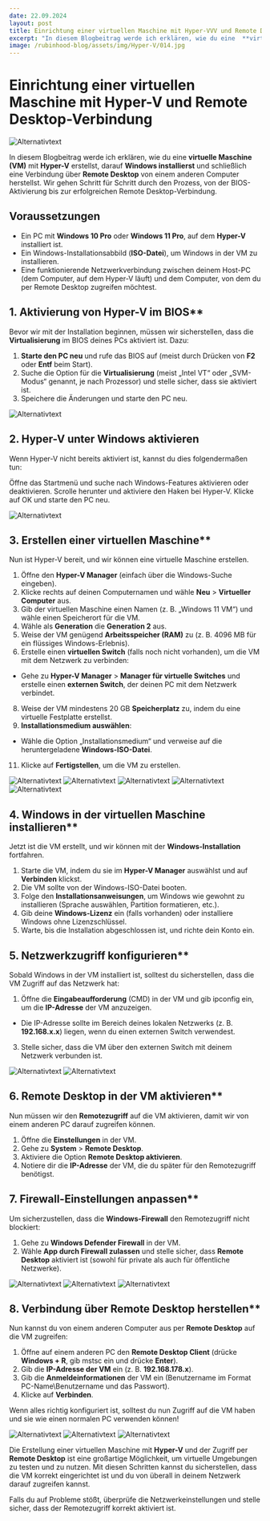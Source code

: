```yaml
---
date: 22.09.2024
layout: post
title: Einrichtung einer virtuellen Maschine mit Hyper-VVV und Remote Desktop-Verbindung
excerpt: "In diesem Blogbeitrag werde ich erklären, wie du eine  **virtuelle Maschine (VM)**  mit  **Hyper-V**  erstellst, darauf  **Windows installierst**  und schließlich eine Verbindung über  **Remote Desktop**  von einem anderen Computer herstellst."
image: /rubinhood-blog/assets/img/Hyper-V/014.jpg
---
```


# Einrichtung einer virtuellen Maschine mit Hyper-V und Remote Desktop-Verbindung

![Alternativtext](/rubinhood-blog/assets/img/Hyper-V/001.png)

In diesem Blogbeitrag werde ich erklären, wie du eine  **virtuelle Maschine (VM)**  mit  **Hyper-V**  erstellst, darauf  **Windows installierst**  und schließlich eine Verbindung über  **Remote Desktop**  von einem anderen Computer herstellst. Wir gehen Schritt für Schritt durch den Prozess, von der BIOS-Aktivierung bis zur erfolgreichen Remote Desktop-Verbindung.

## Voraussetzungen

- Ein PC mit  **Windows 10 Pro**  oder  **Windows 11 Pro**, auf dem  **Hyper-V**  installiert ist.
- Ein Windows-Installationsabbild (**ISO-Datei**), um Windows in der VM zu installieren.
- Eine funktionierende Netzwerkverbindung zwischen deinem Host-PC (dem Computer, auf dem Hyper-V läuft) und dem Computer, von dem du per Remote Desktop zugreifen möchtest.

## 1. Aktivierung von Hyper-V im BIOS**

Bevor wir mit der Installation beginnen, müssen wir sicherstellen, dass die  **Virtualisierung**  im BIOS deines PCs aktiviert ist. Dazu:

1. **Starte den PC neu**  und rufe das BIOS auf (meist durch Drücken von  **F2**  oder  **Entf**  beim Start).
2. Suche die Option für die  **Virtualisierung**  (meist „Intel VT“ oder „SVM-Modus“ genannt, je nach Prozessor) und stelle sicher, dass sie aktiviert ist.
3. Speichere die Änderungen und starte den PC neu.

![Alternativtext](/rubinhood-blog/assets/img/Hyper-V/002.jpg)

## 2. Hyper-V unter Windows aktivieren

Wenn Hyper-V nicht bereits aktiviert ist, kannst du dies folgendermaßen tun:

Öffne das Startmenü und suche nach Windows-Features aktivieren oder deaktivieren.
Scrolle herunter und aktiviere den Haken bei Hyper-V.
Klicke auf OK und starte den PC neu.

![Alternativtext](/rubinhood-blog/assets/img/Hyper-V/003.jpg)

## 3. Erstellen einer virtuellen Maschine**

Nun ist Hyper-V bereit, und wir können eine virtuelle Maschine erstellen.

1. Öffne den  **Hyper-V Manager**  (einfach über die Windows-Suche eingeben).
2. Klicke rechts auf deinen Computernamen und wähle  **Neu**  >  **Virtueller Computer**  aus.
3. Gib der virtuellen Maschine einen Namen (z. B. „Windows 11 VM“) und wähle einen Speicherort für die VM.
4. Wähle als  **Generation**  die  **Generation 2**  aus.
5. Weise der VM genügend  **Arbeitsspeicher (RAM)**  zu (z. B. 4096 MB für ein flüssiges Windows-Erlebnis).
6. Erstelle einen  **virtuellen Switch**  (falls noch nicht vorhanden), um die VM mit dem Netzwerk zu verbinden:

- Gehe zu  **Hyper-V Manager**  >  **Manager für virtuelle Switches**  und erstelle einen  **externen Switch**, der deinen PC mit dem Netzwerk verbindet.

8. Weise der VM mindestens 20 GB  **Speicherplatz**  zu, indem du eine virtuelle Festplatte erstellst.
9. **Installationsmedium auswählen**:

- Wähle die Option „Installationsmedium“ und verweise auf die heruntergeladene  **Windows-ISO-Datei**.

11. Klicke auf  **Fertigstellen**, um die VM zu erstellen.

![Alternativtext](/rubinhood-blog/assets/img/Hyper-V/004.jpg)
![Alternativtext](/rubinhood-blog/assets/img/Hyper-V/005.jpg)
![Alternativtext](/rubinhood-blog/assets/img/Hyper-V/006.jpg)
![Alternativtext](/rubinhood-blog/assets/img/Hyper-V/007.png)
![Alternativtext](/rubinhood-blog/assets/img/Hyper-V/008.jpg)

## 4. Windows in der virtuellen Maschine installieren**

Jetzt ist die VM erstellt, und wir können mit der  **Windows-Installation**  fortfahren.

1. Starte die VM, indem du sie im  **Hyper-V Manager**  auswählst und auf  **Verbinden**  klickst.
2. Die VM sollte von der Windows-ISO-Datei booten.
3. Folge den  **Installationsanweisungen**, um Windows wie gewohnt zu installieren (Sprache auswählen, Partition formatieren, etc.).
4. Gib deine  **Windows-Lizenz**  ein (falls vorhanden) oder installiere Windows ohne Lizenzschlüssel.
5. Warte, bis die Installation abgeschlossen ist, und richte dein Konto ein.

## 5. Netzwerkzugriff konfigurieren**

Sobald Windows in der VM installiert ist, solltest du sicherstellen, dass die VM Zugriff auf das Netzwerk hat:

1. Öffne die  **Eingabeaufforderung**  (CMD) in der VM und gib ipconfig ein, um die  **IP-Adresse**  der VM anzuzeigen.

- Die IP-Adresse sollte im Bereich deines lokalen Netzwerks (z. B.  **192.168.x.x**) liegen, wenn du einen externen Switch verwendest.

3. Stelle sicher, dass die VM über den externen Switch mit deinem Netzwerk verbunden ist.

![Alternativtext](/rubinhood-blog/assets/img/Hyper-V/009.jpg)
![Alternativtext](/rubinhood-blog/assets/img/Hyper-V/010.jpg)

## 6. Remote Desktop in der VM aktivieren**

Nun müssen wir den  **Remotezugriff**  auf die VM aktivieren, damit wir von einem anderen PC darauf zugreifen können.

1. Öffne die  **Einstellungen**  in der VM.
2. Gehe zu  **System**  >  **Remote Desktop**.
3. Aktiviere die Option  **Remote Desktop aktivieren**.
4. Notiere dir die  **IP-Adresse**  der VM, die du später für den Remotezugriff benötigst.

## 7. Firewall-Einstellungen anpassen**

Um sicherzustellen, dass die  **Windows-Firewall**  den Remotezugriff nicht blockiert:

1. Gehe zu  **Windows Defender Firewall**  in der VM.
2. Wähle  **App durch Firewall zulassen**  und stelle sicher, dass  **Remote Desktop**  aktiviert ist (sowohl für private als auch für öffentliche Netzwerke).

![Alternativtext](/rubinhood-blog/assets/img/Hyper-V/011.jpg)
![Alternativtext](/rubinhood-blog/assets/img/Hyper-V/012.jpg)
![Alternativtext](/rubinhood-blog/assets/img/Hyper-V/013.jpg)

## 8. Verbindung über Remote Desktop herstellen**

Nun kannst du von einem anderen Computer aus per  **Remote Desktop**  auf die VM zugreifen:

1. Öffne auf einem anderen PC den  **Remote Desktop Client**  (drücke  **Windows + R**, gib mstsc ein und drücke  **Enter**).
2. Gib die  **IP-Adresse der VM**  ein (z. B.  **192.168.178.x**).
3. Gib die  **Anmeldeinformationen**  der VM ein (Benutzername im Format PC-Name\Benutzername und das Passwort).
4. Klicke auf  **Verbinden**.

Wenn alles richtig konfiguriert ist, solltest du nun Zugriff auf die VM haben und sie wie einen normalen PC verwenden können!

![Alternativtext](/rubinhood-blog/assets/img/Hyper-V/014.jpg)
![Alternativtext](/rubinhood-blog/assets/img/Hyper-V/015.jpg)
![Alternativtext](/rubinhood-blog/assets/img/Hyper-V/016.jpg)

Die Erstellung einer virtuellen Maschine mit  **Hyper-V**  und der Zugriff per  **Remote Desktop**  ist eine großartige Möglichkeit, um virtuelle Umgebungen zu testen und zu nutzen. Mit diesen Schritten kannst du sicherstellen, dass die VM korrekt eingerichtet ist und du von überall in deinem Netzwerk darauf zugreifen kannst.

Falls du auf Probleme stößt, überprüfe die Netzwerkeinstellungen und stelle sicher, dass der Remotezugriff korrekt aktiviert ist.
